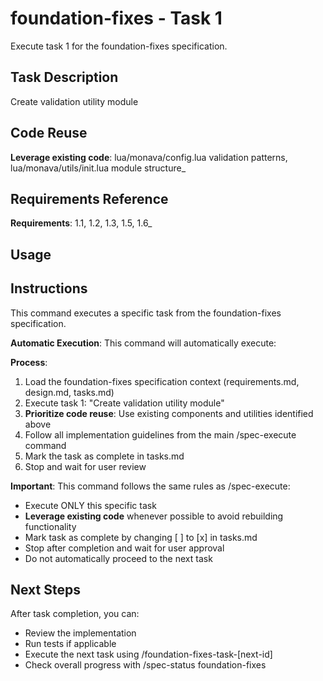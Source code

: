 # foundation-fixes - Task 1

Execute task 1 for the foundation-fixes specification.

## Task Description
Create validation utility module

## Code Reuse
**Leverage existing code**: lua/monava/config.lua validation patterns, lua/monava/utils/init.lua module structure_

## Requirements Reference
**Requirements**: 1.1, 1.2, 1.3, 1.5, 1.6_

## Usage


## Instructions
This command executes a specific task from the foundation-fixes specification.

**Automatic Execution**: This command will automatically execute:


**Process**:
1. Load the foundation-fixes specification context (requirements.md, design.md, tasks.md)
2. Execute task 1: "Create validation utility module"
3. **Prioritize code reuse**: Use existing components and utilities identified above
4. Follow all implementation guidelines from the main /spec-execute command
5. Mark the task as complete in tasks.md
6. Stop and wait for user review

**Important**: This command follows the same rules as /spec-execute:
- Execute ONLY this specific task
- **Leverage existing code** whenever possible to avoid rebuilding functionality
- Mark task as complete by changing [ ] to [x] in tasks.md
- Stop after completion and wait for user approval
- Do not automatically proceed to the next task

## Next Steps
After task completion, you can:
- Review the implementation
- Run tests if applicable
- Execute the next task using /foundation-fixes-task-[next-id]
- Check overall progress with /spec-status foundation-fixes
